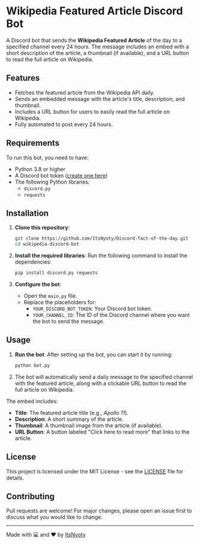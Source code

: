 # Wikipedia Featured Article Discord Bot

A Discord bot that sends the **Wikipedia Featured Article** of the day to a specified channel every 24 hours. The message includes an embed with a short description of the article, a thumbnail (if available), and a URL button to read the full article on Wikipedia.

## Features
- Fetches the featured article from the Wikipedia API daily.
- Sends an embedded message with the article's title, description, and thumbnail.
- Includes a URL button for users to easily read the full article on Wikipedia.
- Fully automated to post every 24 hours.

## Requirements
To run this bot, you need to have:
- Python 3.8 or higher
- A Discord bot token ([create one here](https://discord.com/developers/applications))
- The following Python libraries:
  - `discord.py`
  - `requests`

## Installation

1. **Clone this repository**:
   ```bash
   git clone https://github.com/ItsNyoty/Discord-fact-of-the-day.git
   cd wikipedia-discord-bot
   ```

2. **Install the required libraries**:
   Run the following command to install the dependencies:
   ```bash
   pip install discord.py requests
   ```

3. **Configure the bot**:
   - Open the `main.py` file.
   - Replace the placeholders for:
     - `YOUR_DISCORD_BOT_TOKEN`: Your Discord bot token.
     - `YOUR_CHANNEL_ID`: The ID of the Discord channel where you want the bot to send the message.

## Usage

1. **Run the bot**:
   After setting up the bot, you can start it by running:
   ```bash
   python bot.py
   ```

2. The bot will automatically send a daily message to the specified channel with the featured article, along with a clickable URL button to read the full article on Wikipedia.


The embed includes:
- **Title**: The featured article title (e.g., *Apollo 11*).
- **Description**: A short summary of the article.
- **Thumbnail**: A thumbnail image from the article (if available).
- **URL Button**: A button labeled "Click here to read more" that links to the article.

## License

This project is licensed under the MIT License - see the [LICENSE](LICENSE) file for details.

## Contributing

Pull requests are welcome! For major changes, please open an issue first to discuss what you would like to change.

---

Made with 💻 and ❤️ by [ItsNyoty](https://github.com/ItsNyoty)

